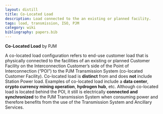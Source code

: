 ```yaml
---
layout: distill
title: Co-Located Load
description: Load connected to the an existing or planned facility.
tags: load, transmission, ISO, PJM
category: wiki
bibliography: papers.bib
---
```


**Co-Located Load** <d-cite key="pjm2024colocated"></d-cite> by PJM

A co-located load configuration refers to end-use customer load that is physically connected to the facilities of an existing or planned Customer Facility on the Interconnection Customer’s side of the Point of Interconnection (“POI”) to the PJM Transmission System (co-located Customer Facility).
Co-located load is **distinct** from and does **not** include Station Power load.
Examples of co-located load include a **data center**, **crypto currency mining operation**, **hydrogen hub**, etc.
Although co-located load is located behind the POI, it still is electrically **connected and synchronized** to the PJM Transmission System when consuming power and therefore benefits from the use of the Transmission System and Ancillary Services.
